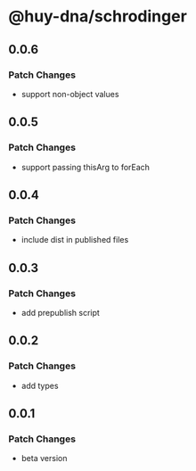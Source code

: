 # @huy-dna/schrodinger

## 0.0.6

### Patch Changes

- support non-object values

## 0.0.5

### Patch Changes

- support passing thisArg to forEach

## 0.0.4

### Patch Changes

- include dist in published files

## 0.0.3

### Patch Changes

- add prepublish script

## 0.0.2

### Patch Changes

- add types

## 0.0.1

### Patch Changes

- beta version
